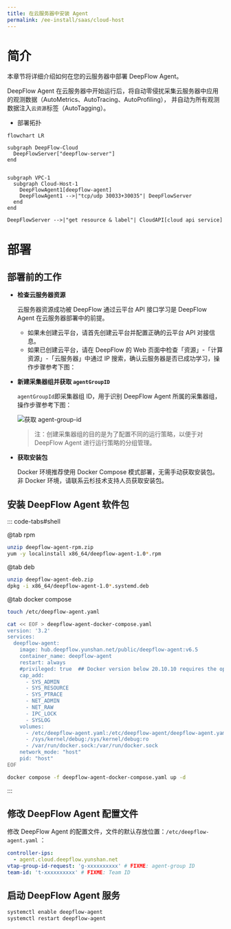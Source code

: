 ```yaml
---
title: 在云服务器中安装 Agent
permalink: /ee-install/saas/cloud-host
---
```


# 简介

本章节将详细介绍如何在您的云服务器中部署 DeepFlow Agent。

DeepFlow Agent 在云服务器中开始运行后，将自动零侵扰采集云服务器中应用的观测数据（AutoMetrics、AutoTracing、AutoProfiling）， 并自动为所有观测数据注入`云资源`标签（AutoTagging）。

- 部署拓扑

```mermaid
flowchart LR

subgraph DeepFlow-Cloud
  DeepFlowServer["deepflow-server"]
end


subgraph VPC-1
  subgraph Cloud-Host-1
    DeepFlowAgent1[deepflow-agent]
    DeepFlowAgent1 -->|"tcp/udp 30033+30035"| DeepFlowServer
  end
end

DeepFlowServer -->|"get resource & label"| CloudAPI[cloud api service]
```
# 部署

## 部署前的工作

- **检查云服务器资源**

  云服务器资源成功被 DeepFlow 通过云平台 API 接口学习是 DeepFlow Agent 在云服务器部署中的前提。
  - 如果未创建云平台，请首先创建云平台并配置正确的云平台 API 对接信息。
  - 如果已创建云平台，请在 DeepFlow 的 Web 页面中检查「资源」-「计算资源」-「云服务器」中通过 IP 搜索，确认云服务器是否已成功学习，操作步骤参考下图：

  
- **新建采集器组并获取 `agentGroupID`**

   `agentGroupId`即采集器组 ID，用于识别 DeepFlow Agent 所属的采集器组，操作步骤参考下图：

   ![获取 agent-group-id](https://yunshan-guangzhou.oss-cn-beijing.aliyuncs.com/pub/pic/20240613666aeb1bb3cb9.jpg?align=center)

   > 注：创建采集器组的目的是为了配置不同的运行策略，以便于对 DeepFlow Agent 进行运行策略的分组管理。

- **获取安装包**

  Docker 环境推荐使用 Docker Compose 模式部署，无需手动获取安装包。
  非 Docker 环境，请联系云杉技术支持人员获取安装包。

## 安装 DeepFlow Agent 软件包

::: code-tabs#shell

@tab rpm

```bash
unzip deepflow-agent-rpm.zip
yum -y localinstall x86_64/deepflow-agent-1.0*.rpm
```

@tab deb

```bash
unzip deepflow-agent-deb.zip
dpkg -i x86_64/deepflow-agent-1.0*.systemd.deb
```

@tab docker compose

```bash
touch /etc/deepflow-agent.yaml

cat << EOF > deepflow-agent-docker-compose.yaml
version: '3.2'
services:
  deepflow-agent:
    image: hub.deepflow.yunshan.net/public/deepflow-agent:v6.5
    container_name: deepflow-agent
    restart: always
    #privileged: true  ## Docker version below 20.10.10 requires the opening of the privileged mode, See https://github.com/moby/moby/pull/42836
    cap_add:
      - SYS_ADMIN
      - SYS_RESOURCE
      - SYS_PTRACE
      - NET_ADMIN
      - NET_RAW
      - IPC_LOCK
      - SYSLOG
    volumes:
      - /etc/deepflow-agent.yaml:/etc/deepflow-agent/deepflow-agent.yaml:ro
      - /sys/kernel/debug:/sys/kernel/debug:ro
      - /var/run/docker.sock:/var/run/docker.sock
    network_mode: "host"
    pid: "host"
EOF

docker compose -f deepflow-agent-docker-compose.yaml up -d
```

:::

## 修改 DeepFlow Agent 配置文件

修改 DeepFlow Agent 的配置文件，文件的默认存放位置：`/etc/deepflow-agent.yaml` ：

```yaml
controller-ips:
  - agent.cloud.deepflow.yunshan.net
vtap-group-id-request: 'g-xxxxxxxxxx' # FIXME: agent-group ID
team-id: 't-xxxxxxxxxx' # FIXME: Team ID
```

## 启动 DeepFlow Agent 服务

```bash
systemctl enable deepflow-agent
systemctl restart deepflow-agent
```
